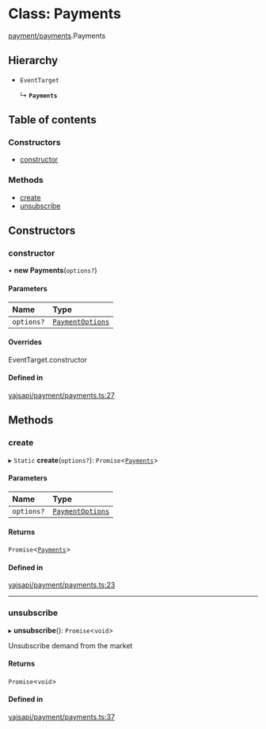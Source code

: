 # Class: Payments

[payment/payments](../modules/payment_payments.md).Payments

## Hierarchy

- `EventTarget`

  ↳ **`Payments`**

## Table of contents

### Constructors

- [constructor](payment_payments.Payments.md#constructor)

### Methods

- [create](payment_payments.Payments.md#create)
- [unsubscribe](payment_payments.Payments.md#unsubscribe)

## Constructors

### constructor

• **new Payments**(`options?`)

#### Parameters

| Name | Type |
| :------ | :------ |
| `options?` | [`PaymentOptions`](../interfaces/payment_payments.PaymentOptions.md) |

#### Overrides

EventTarget.constructor

#### Defined in

[yajsapi/payment/payments.ts:27](https://github.com/golemfactory/yajsapi/blob/d7422f1/yajsapi/payment/payments.ts#L27)

## Methods

### create

▸ `Static` **create**(`options?`): `Promise`<[`Payments`](payment_payments.Payments.md)\>

#### Parameters

| Name | Type |
| :------ | :------ |
| `options?` | [`PaymentOptions`](../interfaces/payment_payments.PaymentOptions.md) |

#### Returns

`Promise`<[`Payments`](payment_payments.Payments.md)\>

#### Defined in

[yajsapi/payment/payments.ts:23](https://github.com/golemfactory/yajsapi/blob/d7422f1/yajsapi/payment/payments.ts#L23)

___

### unsubscribe

▸ **unsubscribe**(): `Promise`<`void`\>

Unsubscribe demand from the market

#### Returns

`Promise`<`void`\>

#### Defined in

[yajsapi/payment/payments.ts:37](https://github.com/golemfactory/yajsapi/blob/d7422f1/yajsapi/payment/payments.ts#L37)
